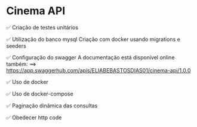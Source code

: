 # Cinema API

✅ Criação de testes unitários

✅ Utilização do banco mysql
Criação com docker usando migrations e seeders

✅ Configuração do swagger
A documentação está disponível online também:
==> https://app.swaggerhub.com/apis/ELIABEBASTOSDIAS01/cinema-api/1.0.0

✅ Uso de docker

✅ Uso de docker-compose

✅ Paginação dinâmica das consultas

✅ Obedecer http code
